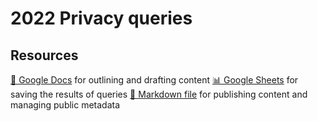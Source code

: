# 2022 Privacy queries

<!--
  This directory contains all of the 2022 Privacy chapter queries.

  Each query should have a corresponding `metric_name.sql` file.
  Note that readers are linked to this directory, so try to make the SQL file names descriptive for easy browsing.

  Analysts: if helpful, you can use this README to give additional info about the queries.
-->

## Resources

[📄 Google Docs][~google-doc] for outlining and drafting content
[📊 Google Sheets][~google-sheets] for saving the results of queries
[📝 Markdown file][~chapter-markdown] for publishing content and managing public metadata

[~google-doc]: https://docs.google.com/document/d/1r1TU1rH3v-686t7EaqQQ0mXg7unNKZlFYmUmbscQRtM/edit?usp=sharing
[~google-sheets]: https://docs.google.com/spreadsheets/d/1iJqj3g0VEjpmjzvtX6VLeRehE7LDQGcw6lOadxGxkjk/edit?usp=sharing
[~chapter-markdown]: https://github.com/HTTPArchive/almanac.httparchive.org/tree/main/src/content/en/2022/privacy.md
